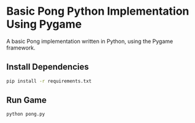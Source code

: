# Basic Pong Python Implementation Using Pygame

A basic Pong implementation written in Python, using the Pygame framework.

## Install Dependencies

```bash
pip install -r requirements.txt
```

## Run Game

```bash
python pong.py
```

